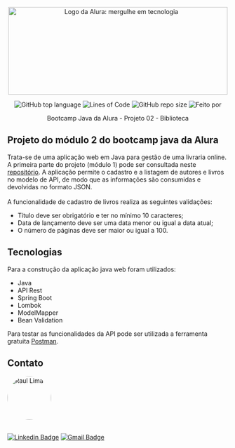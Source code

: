 <p align="center">
  <a href="https://github.com/raul-lima/capgemini-desafio-programacao">
    <img src="https://media.cuponeria.com.br/2020/07/63f02582-cupom-de-desconto-alura.png" width="500" height="200" alt="Logo da Alura: mergulhe em tecnologia" />
  </a>
</p>

<div align="center">

![GitHub top language](https://img.shields.io/github/languages/top/raul-lima/capgemini-desafio-programacao)<space><space>
![Lines of Code](https://img.shields.io/tokei/lines/github/raul-lima/capgemini-desafio-programacao)<space><space>
![GitHub repo size](https://img.shields.io/github/repo-size/raul-lima/capgemini-desafio-programacao)<space><space>
![Feito por](https://img.shields.io/badge/feito%20por-Raul%20Lima-blueviolet)

</div>

<p align="center"> Bootcamp Java da Alura - Projeto 02 - Biblioteca </p>

## Projeto do módulo 2 do bootcamp java da Alura

Trata-se de uma aplicação web em Java para gestão de uma livraria online.
A primeira parte do projeto (módulo 1) pode ser consultada neste [repositório](https://github.com/raul-lima/bootcamp-java-projeto01).
A aplicação permite o cadastro e a listagem de autores e livros no modelo
de API, de modo que as informações são consumidas e devolvidas no formato JSON.
<br>
<br>
A funcionalidade de cadastro de livros realiza as seguintes validações:

* Título deve ser obrigatório e ter no mínimo 10 caracteres;
* Data de lançamento deve ser uma data menor ou igual a data atual;
* O número de páginas deve ser maior ou igual a 100.

## Tecnologias 

Para a construção da aplicação java web foram utilizados:

* Java
* API Rest
* Spring Boot
* Lombok
* ModelMapper
* Bean Validation

Para testar as funcionalidades da API pode ser utilizada a ferramenta gratuita [Postman](https://www.postman.com/downloads/).


## Contato

<a href="https://www.linkedin.com/in/raultlima/">
 <img style="border-radius: 50%;" src="https://avatars.githubusercontent.com/u/79487007?s=460&u=61b426b901b8fe02e12019b1fdb67bf0072d4f00&v=4" width="100px;" alt="Raul Lima"/>
<br />
<br />

[![Linkedin Badge](https://img.shields.io/badge/-Raul%20Lima-blue?style=flat-square&logo=Linkedin&logoColor=white&link=https://www.linkedin.com/in/raul-lima-adv/)](https://www.linkedin.com/in/raultlima/) 
[![Gmail Badge](https://img.shields.io/badge/-raultorres.lima@gmail.com-c14438?style=flat-square&logo=Gmail&logoColor=white&link=mailto:raultorres.lima@gmail.com)](mailto:raultorres.lima@gmail.com)
